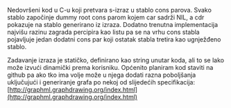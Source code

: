 ﻿Nedovršeni kod u C-u koji pretvara s-izraz u stablo cons parova. Svako stablo započinje dummy root cons parom kojem car sadrži NIL, a cdr pokazuje na stablo generirano iz izraza. Dodatno trenutna implementacija najvišu razinu zagrada percipira kao listu pa se na vrhu cons stabla pojavljuje jedan dodatni cons par koji ostatak stabla tretira kao ugnježđeno stablo.

Zadavanje izraza je statičko, definirano kao string unutar koda, ali to se lako može izvući dinamički prema korisniku. Općenito planiram kod staviti na github pa ako tko ima volje može u njega dodati razna poboljšanja uključujući  i generiranje grafa po nekoj od slijedećih specifikacija: [http://graphml.graphdrawing.org/index.html](http://graphml.graphdrawing.org/index.html)